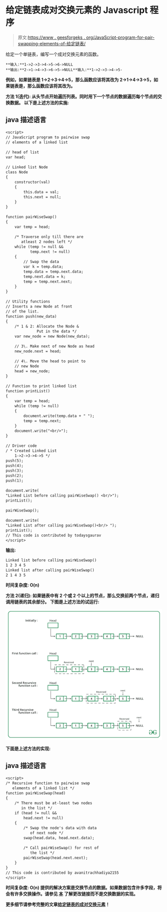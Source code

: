 # 给定链表成对交换元素的 Javascript 程序

> 原文:[https://www . geesforgeks . org/JavaScript-program-for-pair-swapping-elements-of-给定链表/](https://www.geeksforgeeks.org/javascript-program-for-pairwise-swapping-elements-of-a-given-linked-list/)

给定一个单链表，编写一个成对交换元素的函数。

```
**输入:**1->2->3->4->5->6->NULL
**输出:**2->1->4->3->6->5->NULL**输入:**1->2->3->4->5-
```

**例如，如果链表是 1->2->3->4->5，那么函数应该将其改为 2->1->4->3->5，如果链表是，那么函数应该将其改为。**

****方法 1(迭代):**
从头节点开始遍历列表。同时用下一个节点的数据遍历每个节点的交换数据。
以下是上述方法的实施:**

## **java 描述语言**

```
<script>
// JavaScript program to pairwise swap 
// elements of a linked list

// head of list
var head; 

// Linked list Node 
class Node 
{
    constructor(val) 
    {
        this.data = val;
        this.next = null;
    }
}

function pairWiseSwap() 
{
    var temp = head;

    /* Traverse only till there are 
       atleast 2 nodes left */
    while (temp != null && 
           temp.next != null) 
    {
        // Swap the data 
        var k = temp.data;
        temp.data = temp.next.data;
        temp.next.data = k;
        temp = temp.next.next;
    }
}

// Utility functions 
// Inserts a new Node at front 
// of the list. 
function push(new_data) 
{
    /* 1 & 2: Allocate the Node & 
              Put in the data */
    var new_node = new Node(new_data);

    // 3\. Make next of new Node as head 
    new_node.next = head;

    // 4\. Move the head to point to 
    // new Node 
    head = new_node;
}

// Function to print linked list 
function printList() 
{
    var temp = head;
    while (temp != null) 
    {
        document.write(temp.data + " ");
        temp = temp.next;
    }
    document.write("<br/>");
}

// Driver code 
/ * Created Linked List 
    1->2->3->4->5 */
push(5);
push(4);
push(3);
push(2);
push(1);

document.write(
"Linked List before calling pairWiseSwap() <br/>");
printList();

pairWiseSwap();

document.write(
"Linked List after calling pairWiseSwap()<br/> ");
printList();
// This code is contributed by todaysgaurav
</script>
```

****输出:****

```
Linked list before calling pairWiseSwap()
1 2 3 4 5 
Linked list after calling pairWiseSwap()
2 1 4 3 5 
```

****时间复杂度:** O(n)**

****方法 2(递归):**
如果链表中有 2 个或 2 个以上的节点，那么交换前两个节点，递归调用链表的其余部分。
下图是上述方法的试运行:**

**![](img/e3cbac4a3d5b049aef5c57a1d325a8e3.png)**

**下面是上述方法的实现:**

## **java 描述语言**

```
<script>
/* Recursive function to pairwise swap 
   elements of a linked list */
function pairWiseSwap(head)
{
    /* There must be at-least two nodes
       in the list */
    if (head != null && 
        head.next != null) 
    { 
        /* Swap the node's data with data 
           of next node */
        swap(head.data, head.next.data);

        /* Call pairWiseSwap() for rest of 
           the list */
        pairWiseSwap(head.next.next);
    }
}
// This code is contributed by avanitrachhadiya2155
</script>
```

****时间复杂度:** O(n)
**提供的解决方案是交换节点的数据。如果数据包含许多字段，将会有许多交换操作。请参见** [**本**](https://www.geeksforgeeks.org/pairwise-swap-elements-of-a-given-linked-list-by-changing-links/) **了解更改链接而不是交换数据的实现。****

**更多细节请参考完整的文章[给定链表的成对交换元素](https://www.geeksforgeeks.org/pairwise-swap-elements-of-a-given-linked-list/)！**